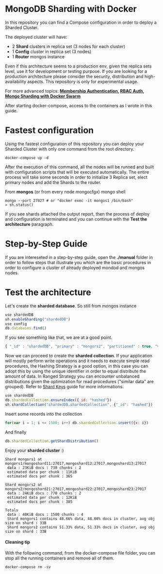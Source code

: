 # MongoDB Sharding with Docker

In this repository you can find a Compose configuration in order to deploy a Sharded Cluster.

The deployed cluster will have:

- 2 **Shard** clusters in replica set (3 nodes for each cluster)
- 1 **Config** cluster in replica set (3 nodes)
- 1 **Router** mongos instance

Even if this architecture seems to a production env, given the replica sets level, use it for development or testing purpose. If you are looking for a production architecture please consider the security, distribution and high-availability aspects. This repository is only for experimental usage.

For more advanced topics: **[Membership Authentication](https://docs.mongodb.com/manual/core/security-internal-authentication/), [RBAC Auth](https://docs.mongodb.com/manual/core/authorization/), [Mongo Sharding with Docker Swarm](https://stefanprodan.com/2018/bootstrap-mongo-clusters-docker-swarm/)**

After starting docker-compose, access to the containers as I wrote in this guide.

# Fastest configuration

Using the fastest configuration of this repository you can deploy your Sharded Cluster with only one command from the root directory.

```console
docker-compose up -d
```

After the execution of this command, all the nodes will be runned and built with configuration scripts that will be executed automatically. The entire process will take some seconds in order to initialize 3 Replica set, elect primary nodes and add the Shards to the router.

From **mongos** (or from every node mongocfgx) mongo shell

```console
mongo --port 27027 # or "docker exec -it mongos1 /bin/bash" 
> sh.status()
```

If you see shards attached the output report, then the process of deploy and configuration is terminated and you can continue with the **Test the architecture** paragraph.

# Step-by-Step Guide

If you are intereseted in a step-by-step guide, open the **./manual** folder in order to follow steps that illustrate you which are the basic procedures in order to configure a cluster of already deployed mondod and mongos nodes.

# Test the architecture

Let's create the **sharded database**. So still from mongos instance

```js
use shardedDB
sh.enableSharding("shardedDB")
use config
db.databases.find()
```

If you see something like that, we are at a good point.

```js
{ "_id" : "shardedDB", "primary" : "mongors2", "partitioned" : true, "version" : { "uuid" : UUID("14477fea-536a-47a7-9e9d-0201ea2b85f1"), "lastMod" : 1 } }
```

Now we can proceed to create the **sharded collection**. If your application will mostly perform write operations and it needs to execute simple read procedures, the Hashing Strategy is a good option, in this case you can adopt this by using the unique identifier in order to equal distribute the amount of data. In Ranged Strategy you can encounter unbalanced distributions given the optimization for read procedures ("similar data" are grouped). Refer to [Shard Keys](https://docs.mongodb.com/manual/core/sharding-shard-key/) guide for more informations.

```js
use shardedDB
db.shardedCollection.ensureIndex({_id: "hashed"})
sh.shardCollection("shardedDB.shardedCollection", {"_id": "hashed"})
```

Insert some records into the collection

```js
for(var i = 1; i <= 1500; i++) db.shardedCollection.insert({x: i})
```

And finally

```js
db.shardedCollection.getShardDistribution()
```

Enjoy your **sharded cluster** :)

```console
Shard mongors1 at mongors1/mongoshard11:27017,mongoshard12:27017,mongoshard13:27017
 data : 23KiB docs : 730 chunks : 2
 estimated data per chunk : 11KiB
 estimated docs per chunk : 365

Shard mongors2 at mongors2/mongoshard21:27017,mongoshard22:27017,mongoshard23:27017
 data : 24KiB docs : 770 chunks : 2
 estimated data per chunk : 12KiB
 estimated docs per chunk : 385

Totals
 data : 48KiB docs : 1500 chunks : 4
 Shard mongors1 contains 48.66% data, 48.66% docs in cluster, avg obj size on shard : 33B
 Shard mongors2 contains 51.33% data, 51.33% docs in cluster, avg obj size on shard : 33B
```


#### Cleaning tip

With the following command, from the docker-compose file folder, you can stop all the running containers and remove all of them.

```console
docker-compose rm -sv
```
